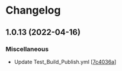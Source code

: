 # Changelog

<a name="1.0.13"></a>
## 1.0.13 (2022-04-16)

### Miscellaneous

-  Update Test_Build_Publish.yml [[7c4036a](https://github.com/dream-bit-de/dream-bit-utils/commit/7c4036a18034475f1931da41409e20d74c4f5d68)]


